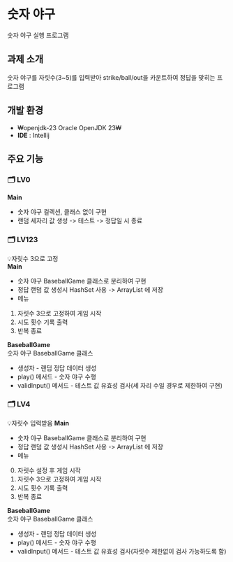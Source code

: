 # 숫자 야구   
숫자 야구 실행 프로그램   

## 과제 소개
숫자 야구를 자릿수(3~5)를 입력받아 strike/ball/out을 카운트하여 정답을 맞히는 프로그램   

## 개발 환경
- ₩openjdk-23 Oracle OpenJDK 23₩   
- **IDE** : Intellij   

## 주요 기능

### 🗂️ LV0
**Main**   
- 숫자 야구 컬렉션, 클래스 없이 구현   
- 랜덤 세자리 값 생성 -> 테스트 -> 정답일 시 종료   

### 🗂️ LV123
💡자릿수 3으로 고정   
**Main**     
- 숫자 야구 BaseballGame 클래스로 분리하여 구현   
- 정답 랜덤 값 생성시 HashSet 사용 -> ArrayList 에 저장   
- 메뉴
1. 자릿수 3으로 고정하여 게임 시작   
2. 시도 횟수 기록 출력   
3. 반복 종료   

**BaseballGame**   
숫자 야구 BaseballGame 클래스   
- 생성자 - 랜덤 정답 데이터 생성   
- play() 메서드 - 숫자 야구 수행   
- validInput() 메서드 - 테스트 값 유효성 검사(세 자리 수일 경우로 제한하여 구현)   

### 🗂️ LV4
💡자릿수 입력받음
**Main**     
- 숫자 야구 BaseballGame 클래스로 분리하여 구현
- 정답 랜덤 값 생성시 HashSet 사용 -> ArrayList 에 저장
- 메뉴
0. 자릿수 설정 후 게임 시작   
1. 자릿수 3으로 고정하여 게임 시작   
2. 시도 횟수 기록 출력   
3. 반복 종료

**BaseballGame**   
숫자 야구 BaseballGame 클래스   
- 생성자 - 랜덤 정답 데이터 생성   
- play() 메서드 - 숫자 야구 수행   
- validInput() 메서드 - 테스트 값 유효성 검사(자릿수 제한없이 검사 가능하도록 함)   


